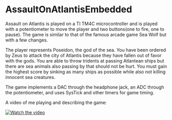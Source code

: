 # AssaultOnAtlantisEmbedded

Assault on Atlantis is played on a TI TM4C microcontroller and is played with a potentiometer to move the player and two buttons(one to fire, one to pause). The game is similar to that of the famous arcade game Sea Wolf but with a few changes. 

The player represents Poseidon, the god of the sea. You have been ordered by Zeus to attack the city of Atlantis because they have fallen out of favor with the gods. You are able to throw tridents at passing Atlantean ships but there are sea animals also passing by that should not be hurt. You must gain the highest score by sinking as many ships as possible while also not killing innocent sea creatures.

The game implements a DAC through the headphone jack, an ADC through the potentiometer, and uses SysTick and other timers for game timing.

A video of me playing and describing the game:

[![Watch the video](![image](https://user-images.githubusercontent.com/29637620/132895138-9135503c-cd27-44a7-bb37-d739ca4927ad.png))](https://www.youtube.com/watch?v=DgZZB3KnLz8&ab_channel=ArshSGamare)

